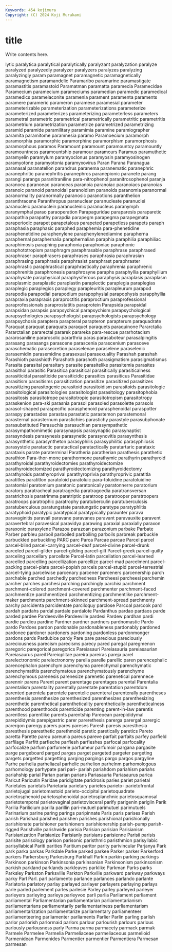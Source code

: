 ```yaml
---
Keywords: 454 kojimura
Copyright: (C) 2024 Koji Murakami
---
```


# title

Write contents here.



lytic paralytica paralytical paralytically paralyzant paralyzation paralyze
paralyzed paralyzedly paralyzer paralyzers paralyzes paralyzing paralyzingly param paramagnet paramagnetic
paramagnetically paramagnetism paramandelic Paramaribo paramarine paramastigate paramastitis paramastoid Paramatman paramatta
paramecia Paramecidae Paramecium paramecium parameciums paramedian paramedic paramedical paramedics paramelaconite
paramenia parament paramenta paraments paramere parameric parameron paramese paramesial parameter
parameterizable parameterization parameterizations parameterize parameterized parameterizes parameterizing parameterless parameters parametral
parametric parametrical parametrically parametritic parametritis parametrium parametrization parametrize parametrized parametrizing
paramid paramide paramilitary paramimia paramine paramiographer paramita paramitome paramnesia paramo
Paramoecium paramorph paramorphia paramorphic paramorphine paramorphism paramorphosis paramorphous paramos Paramount
paramount paramountcy paramountly paramountness paramountship paramour paramours Paramus paramuthetic paramyelin
paramylum paramyoclonus paramyosin paramyosinogen paramyotone paramyotonia paramyxovirus Paran Parana Paranagua
paranasal paranatellon parandrus paranema paranematic paranephric paranephritic paranephritis paranephros paranepionic
paranete parang parangi parangs paranitraniline para-nitrophenol paranitrosophenol paranja paranoea paranoeac
paranoeas paranoia paranoiac paranoiacs paranoias paranoic paranoid paranoidal paranoidism paranoids
paranomia paranormal paranormality paranormally paranosic paranotions paranthelion paranthracene Paranthropus paranuclear
paranucleate paranuclei paranucleic paranuclein paranucleinic paranucleus paranymph paranymphal parao paraoperation
Parapaguridae paraparesis paraparetic parapathia parapathy parapdia parapegm parapegma parapegmata paraperiodic
parapet parapetalous parapeted parapetless parapets paraph paraphasia paraphasic paraphed paraphemia
para-phenetidine paraphenetidine paraphenylene paraphenylenediamine parapherna paraphernal paraphernalia paraphernalian paraphia paraphilia
paraphiliac paraphimosis paraphing paraphonia paraphoniac paraphonic paraphototropism paraphragm paraphrasable paraphrase
paraphrased paraphraser paraphrasers paraphrases paraphrasia paraphrasian paraphrasing paraphrasis paraphrasist paraphrast
paraphraster paraphrastic paraphrastical paraphrastically paraphrenia paraphrenic paraphrenitis paraphronesis paraphrosyne paraphs
paraphyllia paraphyllium paraphysate paraphysical paraphysiferous paraphysis paraplasis paraplasm paraplasmic paraplastic
paraplastin paraplectic paraplegia paraplegias paraplegic paraplegics paraplegy parapleuritis parapleurum parapod
parapodia parapodial parapodium parapophysial parapophysis parapphyllia parapraxia parapraxis paraproctitis paraproctium
paraprofessional paraprofessionals paraprostatitis paraprotein Parapsida parapsidal parapsidan parapsis parapsychical parapsychism
parapsychological parapsychologies parapsychologist parapsychologists parapsychology parapsychosis paraptera parapteral parapteron parapterum
paraquadrate Paraquat paraquat paraquats paraquet paraquets paraquinone Pararctalia Pararctalian pararectal
pararek parareka para-rescue pararhotacism pararosaniline pararosolic pararthria paras parasaboteur parasalpingitis
parasang parasangs parascene parascenia parascenium parasceve paraschematic parasecretion paraselenae paraselene
paraselenic parasemidin parasemidine parasexual parasexuality Parashah parashah Parashioth parashioth Parashoth
parashoth parasigmatism parasigmatismus Parasita parasital parasitary parasite parasitelike parasitemia parasites
parasithol parasitic Parasitica parasitical parasitically parasiticalness parasiticidal parasiticide parasiticidic parasitics
parasiticus Parasitidae parasitism parasitisms parasitization parasitize parasitized parasitizes parasitizing parasitogenic
parasitoid parasitoidism parasitoids parasitologic parasitological parasitologies parasitologist parasitology parasitophobia parasitosis
parasitotrope parasitotropic parasitotropism parasitotropy paraskenion para-ski parasnia parasol parasoled parasolette
parasols parasol-shaped paraspecific parasphenoid parasphenoidal paraspotter paraspy parastades parastas parastatic
parastemon parastemonal parasternal parasternum parastichies parastichy parastyle parasubphonate parasubstituted Parasuchia
parasuchian parasympathetic parasympathomimetic parasynapsis parasynaptic parasynaptist parasyndesis parasynesis parasynetic parasynovitis
parasynthesis parasynthetic parasyntheton parasyphilis parasyphilitic parasyphilosis parasystole paratactic paratactical paratactically
paratartaric parataxic parataxis parate paraterminal Paratheria paratherian parathesis parathetic parathion
Para-thor-mone parathormone parathymic parathyrin parathyroid parathyroidal parathyroidectomies parathyroidectomize parathyroidectomized parathyroidectomizing
parathyroidectomy parathyroids parathyroprival parathyroprivia parathyroprivic paratitla paratitles paratitlon paratoloid paratoluic
para-toluidine paratoluidine paratomial paratomium paratonic paratonically paratonnerre paratorium paratory paratracheal
paratragedia paratragoedia paratransversan paratrichosis paratrimma paratriptic paratroop paratrooper paratroopers paratroops
paratrophic paratrophy paratuberculin paratuberculosis paratuberculous paratungstate paratungstic paratype paratyphlitis paratyphoid
paratypic paratypical paratypically paraunter parava paravaginitis paravail paravane paravanes paravant
paravauxite paravent paravertebral paravesical paravidya parawing paraxial paraxially paraxon paraxonic
paraxylene Parazoa parazoan parazonium parbake Parbate Parber parbleu parboil parboiled
parboiling parboils parbreak parbuckle parbuckled parbuckling PARC parc Parca Parcae
parcae Parcel parcel parcel-blind parcel-carrying parcel-deaf parcel-divine parcel-drunk parceled parcel-gilder
parcel-gilding parcel-gilt Parcel-greek parcel-guilty parceling parcellary parcellate Parcel-latin parcellation parcel-learned
parcelled parcelling parcellization parcellize parcel-mad parcelment parcel-packing parcel-plate parcel-popish parcels
parcel-stupid parcel-terrestrial parcel-tying parcelwise parcenary parcener parceners parcenership parch parchable
parched parchedly parchedness Parcheesi parcheesi parchemin parcher parches parchesi parching
parchingly parchisi parchment parchment-colored parchment-covered parchmenter parchment-faced parchmentize parchmentized parchmentizing
parchmentlike parchment-maker parchments parchment-skinned parchment-spread parchmenty parchy parcidenta parcidentate parciloquy
parclose Parcoal parcook pard pardah pardahs pardal pardale pardalote Pardanthus
pardao pardaos parde parded pardee Pardeesville Pardeeville pardesi Pardew pardhan
pardi pardie pardieu pardine Pardner pardner pardners pardnomastic Pardo pardo
Pardoes pardon pardonable pardonableness pardonably pardoned pardonee pardoner pardoners pardoning
pardonless pardonmonger pardons pards Pardubice pardy Pare pare parecious pareciously
pareciousness parecism parecisms parecy pared paregal paregmenon paregoric paregorical paregorics
Pareiasauri Pareiasauria pareiasaurian Pareiasaurus pareil Pareioplitae pareira pareiras pareja parel
parelectronomic parelectronomy parella parelle parellic paren parencephalic parencephalon parenchym parenchyma
parenchymal parenchymatic parenchymatitis parenchymatous parenchymatously parenchyme parenchymous parenesis parenesize parenetic
parenetical parennece parennir parens Parent parent parentage parentages parental Parentalia
parentalism parentality parentally parentate parentation parentdom parented parentela parentele parentelic
parenteral parenterally parentheses parenthesis parenthesize parenthesized parenthesizes parenthesizing parenthetic parenthetical
parentheticality parenthetically parentheticalness parenthood parenthoods parenticide parenting parent-in-law parentis parentless
parentlike parents parentship Pareoean parepididymal parepididymis parepigastric parer parerethesis parerga
parergal parergic parergon parergy parers pares pareses Paresh paresis paresthesia
paresthesis paresthetic parethmoid paretic paretically paretics Pareto paretta Parette pareu
pareunia pareus pareve parfait parfaits parfey parfield parfilage Parfitt parfleche
parflesh parfleshes parfocal parfocality parfocalize parfum parfumerie parfumeur parfumoir pargana
pargasite parge pargeboard parged parges parget pargeted pargeter pargeting pargets
pargetted pargetting parging pargings pargo pargos pargyline Parhe parhelia parheliacal
parhelic parhelion parhelnm parhomologous parhomology parhypate pari pari- pariah pariahdom
pariahism pariahs pariahship parial Parian parian parians Pariasauria Pariasaurus parica
Paricut Paricutin Paridae paridigitate paridrosis paries pariet parietal Parietales parietals
Parietaria parietary parietes parieto- parietofrontal parietojugal parietomastoid parieto-occipital parietoquadrate parietosphenoid
parietosphenoidal parietosplanchnic parietosquamosal parietotemporal parietovaginal parietovisceral parify parigenin pariglin Parik
Parilia Parilicium parilla parillin pari-mutuel parimutuel parimutuels Parinarium parine paring
parings paripinnate Paris paris parises Parish parish Parishad parished parishen
parishes parishional parishionally parishionate parishioner parishioners parishionership parish-pump parish-rigged Parishville
parishwide parisia Parisian parisian Parisianism Parisianization Parisianize Parisianly parisians parisienne
Parisii parisis parisite parisology parison parisonic paristhmic paristhmion parisyllabic parisyllabical
Pariti parities Paritium paritor parity parivincular Parjanya Park park parka
parkas Parkdale Parke parked parkee Parker parker Parkerford parkers Parkersburg
Parkesburg Parkhall Parkin parkin parking parkings Parkinson parkinson Parkinsonia parkinsonian
Parkinsonism parkinsonism parkish parkland parklands parkleaves parklike Parkman Parks parks
Parksley Parkston Parksville Parkton Parkville parkward parkway parkways parky Parl
Parl. parl parlamento parlance parlances parlando parlante Parlatoria parlatory parlay
parlayed parlayer parlayers parlaying parlays parle parled parlement parles parlesie
Parley parley parleyed parleyer parleyers parleying parleys parleyvoo parli parlia
Parliament parliament parliamental Parliamentarian parliamentarian parliamentarianism parliamentarians parliamentarily parliamentariness parliamentarism
parliamentarization parliamentarize parliamentary parliamenteer parliamenteering parliamenter parliaments Parlier Parlin parling
parlish parlor parlorish parlormaid parlors parlour parlourish parlours parlous parlously
parlousness parly Parma parma parmacety parmack parmak Parmele Parmelee Parmelia
Parmeliaceae parmeliaceous parmelioid Parmenidean Parmenides Parmentier parmentier Parmentiera Parmesan parmesan

